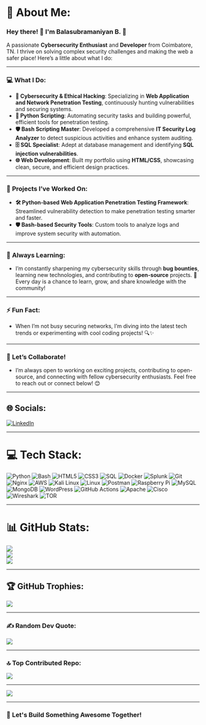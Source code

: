 # 💫 About Me:
### Hey there! 👋 I'm **Balasubramaniyan B.** 🚀  
A passionate **Cybersecurity Enthusiast** and **Developer** from Coimbatore, TN. I thrive on solving complex security challenges and making the web a safer place! Here’s a little about what I do:

---

### 💻 **What I Do**:
- **🔐 Cybersecurity & Ethical Hacking**: Specializing in **Web Application and Network Penetration Testing**, continuously hunting vulnerabilities and securing systems.
- **🐍 Python Scripting**: Automating security tasks and building powerful, efficient tools for penetration testing.
- **🛡️ Bash Scripting Master**: Developed a comprehensive **IT Security Log Analyzer** to detect suspicious activities and enhance system auditing.
- **🗄️ SQL Specialist**: Adept at database management and identifying **SQL injection vulnerabilities**.
- **🌐 Web Development**: Built my portfolio using **HTML/CSS**, showcasing clean, secure, and efficient design practices.

---

### 🔧 **Projects I’ve Worked On**:
- **🛠 Python-based Web Application Penetration Testing Framework**: Streamlined vulnerability detection to make penetration testing smarter and faster.
- **🛡️ Bash-based Security Tools**: Custom tools to analyze logs and improve system security with automation.

---

### 🌱 **Always Learning**:
- I’m constantly sharpening my cybersecurity skills through **bug bounties**, learning new technologies, and contributing to **open-source** projects. 🚀  
  Every day is a chance to learn, grow, and share knowledge with the community!

---

### ⚡ **Fun Fact**:
- When I’m not busy securing networks, I’m diving into the latest tech trends or experimenting with cool coding projects! 🔍✨

---

### 🤝 **Let’s Collaborate!**
- I’m always open to working on exciting projects, contributing to open-source, and connecting with fellow cybersecurity enthusiasts. Feel free to reach out or connect below! 😊

---

## 🌐 **Socials**:
[![LinkedIn](https://img.shields.io/badge/LinkedIn-%230077B5.svg?style=for-the-badge&logo=linkedin&logoColor=white)](https://www.linkedin.com/in/balasubramaniyan-b-b01a83255/)

---

# 💻 **Tech Stack**:
![Python](https://img.shields.io/badge/python-3670A0?style=for-the-badge&logo=python&logoColor=ffdd54) 
![Bash](https://img.shields.io/badge/Bash-4EAA25?style=for-the-badge&logo=gnubash&logoColor=white) 
![HTML5](https://img.shields.io/badge/html5-%23E34F26.svg?style=for-the-badge&logo=html5&logoColor=white) 
![CSS3](https://img.shields.io/badge/css3-%231572B6.svg?style=for-the-badge&logo=css3&logoColor=white) 
![SQL](https://img.shields.io/badge/sql-%23000000.svg?style=for-the-badge&logo=sql&logoColor=white) 
![Docker](https://img.shields.io/badge/docker-%230db7ed.svg?style=for-the-badge&logo=docker&logoColor=white) 
![Splunk](https://img.shields.io/badge/splunk-%23000000.svg?style=for-the-badge&logo=splunk&logoColor=white) 
![Git](https://img.shields.io/badge/git-%23F05033.svg?style=for-the-badge&logo=git&logoColor=white) 
![Nginx](https://img.shields.io/badge/nginx-%23009639.svg?style=for-the-badge&logo=nginx&logoColor=white) 
![AWS](https://img.shields.io/badge/aws-%23FF9900.svg?style=for-the-badge&logo=amazon-aws&logoColor=white)
![Kali Linux](https://img.shields.io/badge/Kali%20Linux-557C94?style=for-the-badge&logo=kalilinux&logoColor=white)
![Linux](https://img.shields.io/badge/Linux-FCC624?style=for-the-badge&logo=linux&logoColor=black)
![Postman](https://img.shields.io/badge/Postman-FF6C37?style=for-the-badge&logo=postman&logoColor=white) 
![Raspberry Pi](https://img.shields.io/badge/-RaspberryPi-C51A4A?style=for-the-badge&logo=Raspberry-Pi)
![MySQL](https://img.shields.io/badge/mysql-4479A1.svg?style=for-the-badge&logo=mysql&logoColor=white)
![MongoDB](https://img.shields.io/badge/mongodb-%234ea94b.svg?style=for-the-badge&logo=mongodb&logoColor=white)
![WordPress](https://img.shields.io/badge/WordPress-%23117AC9.svg?style=for-the-badge&logo=WordPress&logoColor=white) 
![GitHub Actions](https://img.shields.io/badge/github%20actions-%232671E5.svg?style=for-the-badge&logo=githubactions&logoColor=white) 
![Apache](https://img.shields.io/badge/apache-%23D42029.svg?style=for-the-badge&logo=apache&logoColor=white)
![Cisco](https://img.shields.io/badge/cisco-%23049fd9.svg?style=for-the-badge&logo=cisco&logoColor=black) 
![Wireshark](https://img.shields.io/badge/Wireshark-1679A7?style=for-the-badge&logo=wireshark&logoColor=white)
![TOR](https://img.shields.io/badge/tor-%237E4798.svg?style=for-the-badge&logo=tor-project&logoColor=white) 


---

# 📊 **GitHub Stats**:
![](https://github-readme-stats.vercel.app/api?username=BALASUBRAMANIYANB&theme=shadow_red&hide_border=false&include_all_commits=false&count_private=false)<br/>
![](https://github-readme-streak-stats.herokuapp.com/?user=BALASUBRAMANIYANB&theme=shadow_red&hide_border=false)<br/>
![](https://github-readme-stats.vercel.app/api/top-langs/?username=BALASUBRAMANIYANB&theme=shadow_red&hide_border=false&include_all_commits=false&count_private=false&layout=compact)

---

## 🏆 **GitHub Trophies**:
![](https://github-profile-trophy.vercel.app/?username=BALASUBRAMANIYANB&theme=radical&no-frame=false&no-bg=false&margin-w=4)

---

### ✍️ **Random Dev Quote**:
![](https://quotes-github-readme.vercel.app/api?type=horizontal&theme=radical)

---

### 🔝 **Top Contributed Repo**:
![](https://github-contributor-stats.vercel.app/api?username=BALASUBRAMANIYANB&limit=5&theme=shadow_red&combine_all_yearly_contributions=true)

---

[![](https://visitcount.itsvg.in/api?id=BALASUBRAMANIYANB&icon=0&color=0)](https://visitcount.itsvg.in)

---

### 🚀 **Let's Build Something Awesome Together!**

<!-- Proudly created with GPRM ( https://gprm.itsvg.in ) -->
